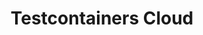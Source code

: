 ---
title: Testcontainers Cloud
submenu: cloud
sections:
  - partial: cloud-banner
    title: |
      **Test Without Limits.**\
      Ship With Confidence.
    description: Testcontainers Cloud makes it easy for developers to run reliable integration tests, with real dependencies defined in code, from their laptops to their team’s CI.
    buttons:
      - label: Start Testing
        url: https://app.testcontainers.cloud/signup
      - label: Get A Demo
        url: https://atomicjar.typeform.com/to/MtTeGHIi
        style: outline
    buttonCallout: Get started in 5 minutes!
    video:
      id: zy6ulq0k2ns
      image: images/tcc-video-billboard.png
  - partial: step-cards
    title: Run Tests, Not Containers
    description: Enhance team efficiency by getting rid of flaky tests and ensuring consistency from dev to CI
    cards:
      - title: Testcontainers Cloud for Desktop
        description: Test everything on your laptop without worrying about resources. No local docker daemon needed!
        icon: /images/tcc-desktop.svg
        steps: 
          - Sign up for free
          - Download the desktop client
          - Run the client and sign in
          - Start your tests as usual; your laptop stays cold and snappy
      - title: Testcontainers Cloud for CI
        description: Run your ever-growing test suite without scaling your CI, and speed it up by running tests in parallel. No system privileges required!
        icon: /images/tcc-ci.svg
        steps: 
          - Sign up for free
          - Create a Service Account token
          - Add the agent to your CI workflow
          - Start tests in your CI as usual; your tests are running in the cloud!
  - partial: quotes
    quotes:
      - quote: Adopting Testcontainers Cloud was simple. It just worked out of the box and gave our entire dev team access to a scalable backend to run their tests, with zero configuration or additional steps.
        name: Nicolai Baldin
        role: CEO & Founder at Synthesized
        image: /images/quotes/nicolai-baldin.jpg
      - quote: Testcontainers Cloud fits greatly into Netflix's continuous efforts to make developer feedback loop faster by allowing developers to run their tests locally and more frequently regardless of their development environment
        name: Roberto Pérez Alcolea
        role: Productivity Engineering at Netflix
        image: /images/quotes/roberto-perez-alcolea.jpg
  - partial: experience-columns
    title: Full Testcontainers Experience
    description: Testcontainers is an open source framework for providing throwaway, lightweight instances of databases, message brokers, web browsers, or just about anything that can run in a Docker container. Testcontainers Cloud lets you have the same great experience wherever you are running your tests.
    columns:
      - icon: testcontainers
        title: Unit Tests With Real Dependencies
      - icon: languages
        title: Supports Popular Languages
      - icon: modules
        title: Test Anything You Can Containerize
    buttons:
      - label: Learn More About Testcontainers
        url: /
        style: outline
  - partial: alternating-image
    title: Get Started In Minutes!
    description: |
      - Works with your existing tests without any code changes
      - Install the non-privileged agent and you are good to go
      - Plays nice with both public and private registries
    image: /images/testcontainers-cloud-diagram.png
    buttons:
      - label: Start Testing
        url: https://app.testcontainers.cloud/signup
  - partial: tweets
    title: What Our Users Are Saying
    tweets:
      - url: https://twitter.com/atomfrede/status/1513017369840521218
        name: Frederik Hahne
        handle: "@atomfrede"
        profileImage: https://pbs.twimg.com/profile_images/1487463176719511558/BdLaiGvF_normal.jpg
        attachment: 
          type: image
          image: /images/tweets/mind-blown.jpg
        content: |
          Did I already say that [@testcontainers](https://twitter.com/testcontainers) is awesome? Of course I did, but if you get the chance to (early) access [@AtomicJarInc](https://twitter.com/AtomicJarInc)'s testcontainers cloud ☁️ you should not hesitate to do so! It really "just works", great piece of software!
      - url: https://twitter.com/ankinson/status/1457684213935886344
        name: Andy Wilkinson
        handle: "@ankinson"
        profileImage: https://pbs.twimg.com/profile_images/792686387611009028/HnW-w0SZ_normal.jpg
        attachment:
          type: tweet
          url: https://t.co/WMwplC0lIo
          name: Atomic Jar
          handle: "@AtomicJarInc"
          profileImage: https://pbs.twimg.com/profile_images/1575861354057064448/7pxbQInK_mini.png
          content: |
            Ever wished for integration tests to be faster, easier, and more efficient? Wish no more!
            
            We're happy to announce Testcontainers Cloud - a lightweight, fast, and secure integration testing platform for everyone. 
        content: |
          I had the good fortune of being asked to beta test Testcontainers Cloud. It’s the real deal. Drop-in replacement for Docker Desktop and containers now start more quickly, both in Spring Boot’s own build and tests of various Boot-based apps that I maintain. Impressive start.
      - url: https://twitter.com/shidi/status/1524576940531007489
        name: Rashidi Zin
        handle: "@shidi"
        profileImage: https://pbs.twimg.com/profile_images/1239844849840349185/rS8XKX9i_normal.jpg
        content: |
          Our team was blessed to experience [@testcontainers](https://twitter.com/testcontainers) Cloud and it's so easy to migrate. No more worries over dependency on dind.
      - url: https://twitter.com/vergauwen_simon/status/1477995269157437440
        name: Simon Vergauwen
        handle: "@vergauwen_simon"
        profileImage: https://pbs.twimg.com/profile_images/1653361878037413889/4wNGE040_normal.jpg
        attachment:
          type: tweet
          url: https://t.co/2XWbh4UcgA
          name: Michael Rittmeister
          handle: "@SchlaumeierTVDE"
          profileImage: https://pbs.twimg.com/profile_images/1502951444101619715/LQvp4X0i_mini.jpg
          content: |
            So, I've been using [@jetbrains](https://twitter.com/jetbrains) gateway for about a month, no (because they didn't give me [@JetBrains_Fleet](https://twitter.com/JetBrains_Fleet)), however what Gateway can do is crazy, you notice that it is still a beta and I have been creating lots of YouTrack issues, but it's amazing
        content: |
          I used [@jetbrains](https://twitter.com/jetbrains) Gateway only briefly but I can already see it's the future of development. 
          
          Most of us work on laptops but need to run multiple servers/containers just to locally develop some applications.
          
          [@testcontainers](https://twitter.com/testcontainers) Cloud is another great example!
      - url: https://twitter.com/CedricChampeau/status/1530140276240617473
        name: Cédric Champeau
        handle: "@CedricChampeau"
        profileImage: https://pbs.twimg.com/profile_images/1524383537134247936/T3cZjKXM_normal.jpg
        content: |
          Got an exciting [@micronautfw](https://twitter.com/micronautfw) spike working:
          1. start a build
          2. runs tests which require a MySQL server
          3. let Testcontainers Cloud spawn a container
          4. let tests run in JVM mode
          5. build a native image of the tests
          6. run them against the same container
          https://scans.gradle.com/s/wtup4pxg2ihec/timeline
      - url: https://twitter.com/piotr_minkowski/status/1491430441341317127
        name: Piotr Mińkowski
        handle: "@piotr_minkowski"
        profileImage: https://pbs.twimg.com/profile_images/1301647664317190150/RJD8219x_normal.jpg
        content: |
          [@QuarkusIO](https://twitter.com/QuarkusIO) Dev Services 🚀 and [@testcontainers](https://twitter.com/testcontainers) Cloud are a great match. Assuming we have 2 apps + [#kafka](https://twitter.com/hashtag/kafka) just:\
          🔹 Run [#testcontainers](https://twitter.com/hashtag/testcontainers) agent (no need local Docker)\
          🔹 Run both apps in dev mode - Kafka (shared between apps) starts on testcontainers cloud
      - url: https://twitter.com/meistermeier/status/1458841321871978497
        name: Gerrit Meier
        handle: "@meistermeier"
        profileImage: https://pbs.twimg.com/profile_images/1555221462298120192/2utnbcmA_normal.jpg
        attachment:
          type: image
          url: https://t.co/CkMGjmG5xZ
          image: /images/tweets/magic.jpg
        content: |
          Friends of Docker wormholes in CI, I have bad news for you: I just threw [@AtomicJarInc](https://twitter.com/AtomicJarInc) [@testcontainers](https://twitter.com/testcontainers) cloud support into the build config and things(tm) are just working. 
      - url: https://twitter.com/sivalabs/status/1527705269920157697
        name: Siva
        handle: "@sivalabs"
        profileImage: https://pbs.twimg.com/profile_images/1649952898707759105/XpU4a6xx_normal.jpg
        attachment:
          type: tweet
          url: https://twitter.com/kelseyhightower/status/1527672023370985478
          name: Kelsey Hightower
          handle: "Kelsey Hightower"
          profileImage: https://pbs.twimg.com/profile_images/1204077305271705606/j5XjhPAt_normal.jpg
          content: |
            Those that build software for a living, what are your thoughts on developer experience? Bonus points if you can provide one real-world example of a great developer experience and how you leverage it in your development loop.
        content: |
          Today I got the opportunity to try out Testcontainers Cloud by [@AtomicJarInc](https://twitter.com/AtomicJarInc). It worked great with very minimal setup and I didn't have such a pleasant experience with any new tool in the recent time.
      - url: https://twitter.com/_JamesWard/status/1456260335095013379
        name: James Ward
        handle: "@_JamesWard"
        profileImage: https://pbs.twimg.com/profile_images/378800000606902520/0c9b5897d0f28e53f5666639551a7512_normal.jpeg
        attachment:
          type: tweet
          url: https://t.co/WMwplC0lIo
          name: Atomic Jar
          handle: "@AtomicJarInc"
          profileImage: https://pbs.twimg.com/profile_images/1575861354057064448/7pxbQInK_mini.png
          content: |
            Ever wished for integration tests to be faster, easier, and more efficient? Wish no more!
            
            We're happy to announce Testcontainers Cloud - a lightweight, fast, and secure integration testing platform for everyone.
        content: |
          Holy amazing wowsers! The best improvement to developer productivity since docker has landed. I got hands on with Testcontainers Cloud yesterday and it blew me away. Local dev, test, and CI will never be the same. Forever better. Thank you [@AtomicJarInc](https://twitter.com/AtomicJarInc)!
      - url: https://twitter.com/starbuxman/status/1486175342502891520
        name: Josh Long
        handle: "@starbuxman"
        profileImage: https://pbs.twimg.com/profile_images/868596967139450880/ZdDK0WyW_normal.jpg
        attachment:
          type: tweet
          url: https://t.co/WMwplC0lIo
          name: Nilesh Gule
          handle: "@nileshgule"
          profileImage: https://pbs.twimg.com/profile_images/1592336599328919554/sJ2TByc9_normal.jpg
          content: |
            [@starbuxman](https://twitter.com/starbuxman) what tool did you use in the video to run containers remotely? Does it remove the dependency to have local Docker or Docker Desktop installation?
        content: |
          [@AtomicJarInc](https://twitter.com/AtomicJarInc) has a Testcontainers Cloud offering that’s in limited private beta but I bet they might be able to help you… :)
      - url: https://twitter.com/iNikem/status/1476297110043742209
        name: Nikita Salnikov-Tarnovski
        handle: "@iNikem"
        profileImage: https://pbs.twimg.com/profile_images/863846721956261888/vIgDVMFu_normal.jpg
        content: |
          Shout out to [@AtomicJarInc](https://twitter.com/AtomicJarInc) ! Thanks to their Testcontainers Cloud I was able to run the full test suite of [@opentelemetry](https://twitter.com/opentelemetry) Java Instrumentation project on Apple Silicon. That was A LOT of different containers that still does not run on latest MBPs.
      - url: https://twitter.com/musketyr/status/1471057887086714885
        name: Vladimír Oraný
        handle: "@musketyr"
        profileImage: https://pbs.twimg.com/profile_images/1353051894/musketyr-2nd-big_normal.png
        content: |
          Simply wow. I've just got chance to test [@AtomicJarInc]("https://twitter.com/AtomicJarInc) [@testcontainers](https://twitter.com/testcontainers) cloud and still I can't believe how simple is it to use :-) ⚛️❤️
      - url: https://twitter.com/rotnroll666/status/1458818182177857544
        name: Michael Simons
        handle: "@rotnroll666"
        profileImage: https://pbs.twimg.com/profile_images/1494705160135884805/XmkWEYRL_normal.jpg
        content: |
          I have to say, [@QuarkusIO](https://twitter.com/QuarkusIO) dev-services combined with [@testcontainers](https://twitter.com/testcontainers) in the cloud via [@AtomicJarInc](https://twitter.com/AtomicJarInc) is brilliant.
          
          No load for the containers on the local machine and config-free setup.
          
          Expect more about it soon.
      - url: https://twitter.com/OliverLibutzki/status/1502290509628325890
        name: Oliver Libutzki
        handle: "@OliverLibutzki"
        profileImage: https://pbs.twimg.com/profile_images/1408147656728252418/2fNlwav3_normal.jpg
        content: |
          Had the opportunity to try [#TestcontainersCloud](https://twitter.com/hashtag/TestcontainersCloud).
          
          Here is the manual how to execute all your existing [@testcontainers](https://twitter.com/testcontainers) tests in the cloud:
          
          1. Download Testcontainers Cloud Client
          2. Start Testcontainers Cloud Client
          3. Run tests
          
          That's it. That's the manual.
          
          Just amazing!
      - url: https://twitter.com/maxandersen/status/1456274387028492298
        name: Max Rydahl Andersen
        handle: "@maxandersen"
        profileImage: https://pbs.twimg.com/profile_images/1525233345055137799/U27ChMB8_normal.jpg
        attachment:
          type: tweet
          url: https://t.co/WMwplC0lIo
          name: Atomic Jar
          handle: "@AtomicJarInc"
          profileImage: https://pbs.twimg.com/profile_images/1575861354057064448/7pxbQInK_mini.png
          content: |
            Ever wished for integration tests to be faster, easier, and more efficient? Wish no more!
            
            We're happy to announce Testcontainers Cloud - a lightweight, fast, and secure integration testing platform for everyone.
        content: |
          This should be interesting! Ever since [@quarkusio](https://twitter.com/QuarkusIO) introduced devservices that uses [@testcontainers](https://twitter.com/testcontainers) I’ve wondered how we could make it available for users without the machine power or even access to docker. Testcontainer cloud solves that problem.
      - url: https://twitter.com/rotnroll666/status/1488937352097681409
        name: Michael Simons
        handle: "@rotnroll666"
        profileImage: https://pbs.twimg.com/profile_images/1494705160135884805/XmkWEYRL_normal.jpg
        content: |
          Are [@testcontainers](https://twitter.com/testcontainers) fast enough for TDD (test driven development)? I think yes, absolutely. Especially if you set them to reusable.
          
          Having only a thin client at hand but still want to use them? Using TC cloud from [@AtomicJarIncmakes](https://twitter.com/AtomicJarInc) this possible.
      - url: https://twitter.com/bsideup/status/1507314484767084558
        name: Sergei Egorov
        handle: "@bsideup"
        profileImage: https://pbs.twimg.com/profile_images/1525177434152259590/EglAbBmx_normal.jpg
        attachment:
          type: tweet
          url: https://t.co/tz9fdZdrF5
          name: Philip Riecks
          handle: "@rieckpil"
          profileImage: https://pbs.twimg.com/profile_images/1281867203810406400/dUib4QT9_mini.jpg
          content: |
            I've combined my collection of pitfalls, tips & tricks, and workarounds for developing (and testing) Java applications on an Apple M1 🍏

            This includes tips for working with @testcontainers, creating images with @Docker, etc.
        content: |
          "With [@testcontainers](https://twitter.com/testcontainers) Cloud, we run the backing containers for our integration tests in the cloud. There's no change required for our test. [...] I am convinced that this will drive the productivity (e.g., faster builds) for testing with Testcontainers even further." 😍🤗
  - partial: signup-form
    title: Start Testing
    description: |
      Get access to your on-demand cloud environments to supercharge your Testcontainers based tests! Remove their resource consumption from your local machine or CI workers. Simplify your setup to have more reliable integration tests.
    placeholder: Enter your email
    label: Start Testing
---